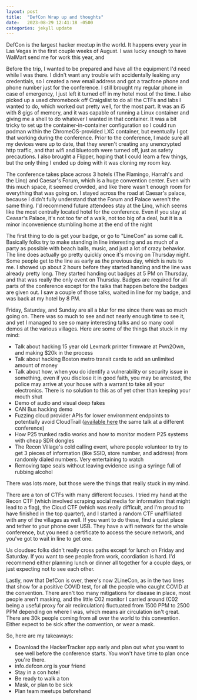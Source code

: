 ```yaml
---
layout: post
title:  "DefCon Wrap up and thoughts"
date:   2023-08-29 12:41:18 -0500
categories: jekyll update
---
```


DefCon is the largest hacker meetup in the world. It happens every year in Las Vegas in the first couple weeks of August. I was lucky enough to have WalMart send me for work this year, and

Before the trip, I wanted to be prepared and have all the equipment I'd need while I was there. I didn't want any trouble with accidentally leaking any credentials, so I created a new email address and got a tracfone phone and phone number just for the conference. I still brought my regular phone in case of emergency, I just left it turned off in my hotel most of the time. I also picked up a used chromebook off Craigslist to do all the CTFs and labs I wanted to do, which worked out pretty well, for the most part. It was an i5 with 8 gigs of memory, and it was capable of running a Linux container and giving me a shell to do whatever I wanted in that container. It was a bit tricky to set up the container-in-container configuration so I could run podman within the ChromeOS-provided LXC container, but eventually I got that working during the conference. Prior to the conference, I made sure all my devices were up to date, that they weren't creating any unencrypted http traffic, and that wifi and bluetooth were turned off, just as safety precautions. I also brought a Flipper, hoping that I could learn a few things, but the only thing I ended up doing with it was cloning my room key.

The conference takes place across 3 hotels (The Flamingo, Harrah's and the Linq) and Caesar's Forum, which is a huge convention center. Even with this much space, it seemed crowded, and like there wasn't enough room for everything that was going on. I stayed across the road at Caesar's palace, because I didn't fully understand that the Forum and Palace weren't the same thing. I'd recommend future attendees stay at the Linq, which seems like the most centrally located hotel for the conference. Even if you stay at Ceasar's Palace, it's not too far of a walk, not too big of a deal, but it is a minor inconvenience stumbling home at the end of the night

The first thing to do is get your badge, or go to "LineCon" as some call it. Basically folks try to make standing in line interesting and as much of a party as possible with beach balls, music, and just a lot of crazy behavior. The line does actually go pretty quickly once it's moving on Thursday night. Some people get to the line as early as the previous day, which is nuts to me. I showed up about 2 hours before they started handing and the line was already pretty long. They started handing out badges at 5 PM on Thursday, and that was really the only event on Thursday. Badges are required for all parts of the conference except for the talks that happen before the badges are given out. I saw a couple of those talks, waited in line for my badge, and was back at my hotel by 8 PM.

Friday, Saturday, and Sunday are all a blur for me since there was so much going on. There was so much to see and not nearly enough time to see it, and yet I managed to see so many interesting talks and so many cool demos at the various villages. Here are some of the things that stuck in my mind:

- Talk about hacking 15 year old Lexmark printer firmware at Pwn2Own, and making $20k in the process
- Talk about hacking Boston metro transit cards to add an unlimited amount of money
- Talk about how, when you do identify a vulnerability or security issue in something, even if you disclose it in good faith, you may be arrested, the police may arrive at your house with a warrant to take all your electronics. There is no solution to this as of yet other than keeping your mouth shut
- Demo of audio and visual deep fakes
- CAN Bus hacking demo
- Fuzzing cloud provider APIs for lower environment endpoints to potentially avoid CloudTrail ([available here](https://youtu.be/61C_lEQ5qNM) the same talk at a different conference)
- How P25 trunked radio works and how to monitor modern P25 systems with cheap SDR dongles
- The Recon Village's cold calling event, where people volunteer to try to get 3 pieces of information (like SSID, store number, and address) from randomly dialed numbers. Very entertaining to watch
- Removing tape seals without leaving evidence using a syringe full of rubbing alcohol

There was lots more, but those were the things that really stuck in my mind.

There are a ton of CTFs with many different focuses. I tried my hand at the Recon CTF (which involved scraping social media for information that might lead to a flag), the Cloud CTF (which was really difficult, and I'm proud to have finished in the top quarter), and I started a random CTF unaffiliated with any of the villages as well. If you want to do these, find a quiet place and tether to your phone over USB. They have a wifi network for the whole conference, but you need a certificate to access the secure network, and you've got to wait in line to get one.

Us cloudsec folks didn't really cross paths except for lunch on Friday and Saturday. If you want to see people from work, coordiation is hard. I'd recommend either planning lunch or dinner all together for a couple days, or just expecting not to see each other.

Lastly, now that DefCon is over, there's now 2LineCon, as in the two lines that show for a positive COVID test, for all the people who caught COVID at the convention. There aren't too many mitigations for disease in place, most people aren't masking, and the little C02 monitor I carried around (C02 being a useful proxy for air recirculation) fluctuated from 1500 PPM to 2500 PPM depending on where I was, which means air circulation isn't great. There are 30k people coming from all over the world to this convention. Either expect to be sick after the convention, or wear a mask.

So, here are my takeaways:

- Download the HackerTracker app early and plan out what you want to see well before the conference starts. You won't have time to plan once you're there.
- info.defcon.org is your friend
- Stay in a con hotel
- Be ready to walk a ton
- Mask, or plan to be sick
- Plan team meetups beforehand
